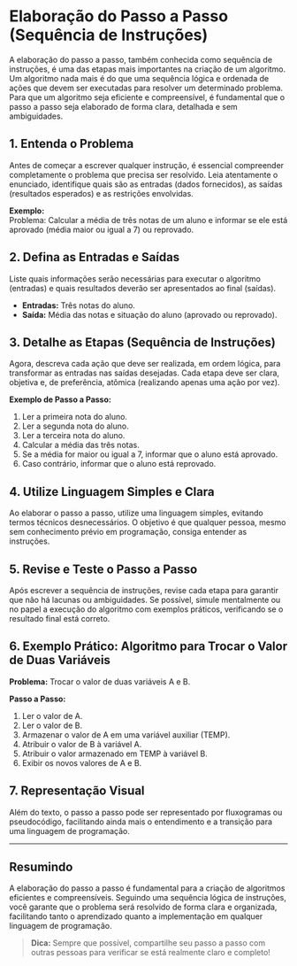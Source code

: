 
# Elaboração do Passo a Passo (Sequência de Instruções)

A elaboração do passo a passo, também conhecida como sequência de instruções, é uma das etapas mais importantes na criação de um algoritmo. Um algoritmo nada mais é do que uma sequência lógica e ordenada de ações que devem ser executadas para resolver um determinado problema. Para que um algoritmo seja eficiente e compreensível, é fundamental que o passo a passo seja elaborado de forma clara, detalhada e sem ambiguidades.

## 1. Entenda o Problema

Antes de começar a escrever qualquer instrução, é essencial compreender completamente o problema que precisa ser resolvido. Leia atentamente o enunciado, identifique quais são as entradas (dados fornecidos), as saídas (resultados esperados) e as restrições envolvidas.

**Exemplo:**  
Problema: Calcular a média de três notas de um aluno e informar se ele está aprovado (média maior ou igual a 7) ou reprovado.

## 2. Defina as Entradas e Saídas

Liste quais informações serão necessárias para executar o algoritmo (entradas) e quais resultados deverão ser apresentados ao final (saídas).

- **Entradas:** Três notas do aluno.
- **Saída:** Média das notas e situação do aluno (aprovado ou reprovado).

## 3. Detalhe as Etapas (Sequência de Instruções)

Agora, descreva cada ação que deve ser realizada, em ordem lógica, para transformar as entradas nas saídas desejadas. Cada etapa deve ser clara, objetiva e, de preferência, atômica (realizando apenas uma ação por vez).

**Exemplo de Passo a Passo:**

1. Ler a primeira nota do aluno.
2. Ler a segunda nota do aluno.
3. Ler a terceira nota do aluno.
4. Calcular a média das três notas.
5. Se a média for maior ou igual a 7, informar que o aluno está aprovado.
6. Caso contrário, informar que o aluno está reprovado.

## 4. Utilize Linguagem Simples e Clara

Ao elaborar o passo a passo, utilize uma linguagem simples, evitando termos técnicos desnecessários. O objetivo é que qualquer pessoa, mesmo sem conhecimento prévio em programação, consiga entender as instruções.

## 5. Revise e Teste o Passo a Passo

Após escrever a sequência de instruções, revise cada etapa para garantir que não há lacunas ou ambiguidades. Se possível, simule mentalmente ou no papel a execução do algoritmo com exemplos práticos, verificando se o resultado final está correto.

## 6. Exemplo Prático: Algoritmo para Trocar o Valor de Duas Variáveis

**Problema:** Trocar o valor de duas variáveis A e B.

**Passo a Passo:**

1. Ler o valor de A.
2. Ler o valor de B.
3. Armazenar o valor de A em uma variável auxiliar (TEMP).
4. Atribuir o valor de B à variável A.
5. Atribuir o valor armazenado em TEMP à variável B.
6. Exibir os novos valores de A e B.

## 7. Representação Visual

Além do texto, o passo a passo pode ser representado por fluxogramas ou pseudocódigo, facilitando ainda mais o entendimento e a transição para uma linguagem de programação.

---

## Resumindo

A elaboração do passo a passo é fundamental para a criação de algoritmos eficientes e compreensíveis. Seguindo uma sequência lógica de instruções, você garante que o problema será resolvido de forma clara e organizada, facilitando tanto o aprendizado quanto a implementação em qualquer linguagem de programação.

> **Dica:** Sempre que possível, compartilhe seu passo a passo com outras pessoas para verificar se está realmente claro e completo!
```
